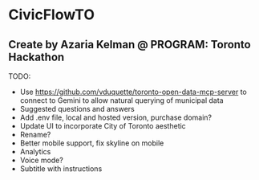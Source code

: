 # CivicFlowTO
## Create by Azaria Kelman @ PROGRAM: Toronto Hackathon

TODO:
- Use https://github.com/vduquette/toronto-open-data-mcp-server to connect to Gemini to allow natural querying of municipal data
- Suggested questions and answers
- Add .env file, local and hosted version, purchase domain?
- Update UI to incorporate City of Toronto aesthetic
- Rename?
- Better mobile support, fix skyline on mobile
- Analytics
- Voice mode?
- Subtitle with instructions